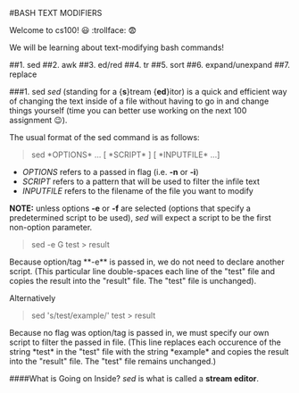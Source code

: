 #BASH TEXT MODIFIERS

Welcome to cs100! :smiley: :trollface: :fearful:

We will be learning about text-modifying bash commands!

##1. sed
##2. awk
##3. ed/red
##4. tr
##5. sort
##6. expand/unexpand
##7. replace

###1. sed
*sed* (standing for a {**s**}tream {**ed**}itor) is a quick and efficient way of changing the text inside of a file without having to go in and change things yourself (time you can better use working on the next 100  assignment :wink:).

The usual format of the sed command is as follows:

<blockquote>
sed *OPTIONS* ... [ *SCRIPT* ] [ *INPUTFILE* ...]
</blockquote>

* *OPTIONS* refers to a passed in flag (i.e. **-n** or **-i**)
* *SCRIPT* refers to a pattern that will be used to filter the infile text
* *INPUTFILE* refers to the filename of the file you want to modify

**NOTE:** unless options **-e** or **-f** are selected (options that
specify a predetermined script to be used), *sed* will expect a 
script to be the first non-option parameter. 


<blockquote>
sed -e G test > result 
</blockquote> 
Because option/tag **-e** is passed in, we do not need to declare 
another script. (This particular line double-spaces each line of the 
"test" file and copies the result into the "result" file. The "test" file
is unchanged).


Alternatively
<blockquote>
sed 's/test/example/' test > result
</blockquote>
Because no flag was option/tag is passed in, we must specify our own
script to filter the passed in file. (This line replaces each occurence of 
the string *test* in the "test" file with the string *example* and copies
the result into the "result" file. The "test" file remains unchanged.)

####What is Going on Inside?
*sed* is what is called a **stream editor**.
